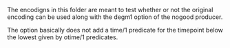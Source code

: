 The encodigns in this folder are meant to test whether or not the original encoding can be used along with the degm1 option of the nogood producer.

The option basically does not add a time/1 predicate for the timepoint below the lowest given by otime/1 predicates.